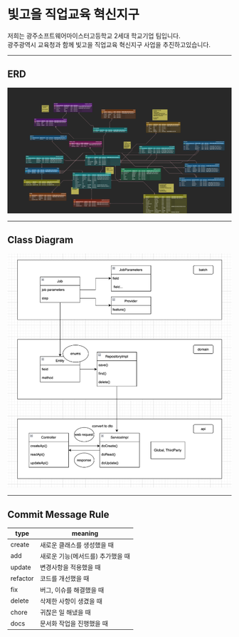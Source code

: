 # 빛고을 직업교육 혁신지구

저희는 광주소프트웨어마이스터고등학교 2세대 학교기업 팀입니다.  
광주광역시 교육청과 함께 빛고을 직업교육 혁신지구 사업을 추진하고있습니다.

---

## ERD

![](./assets/img/bitgoeul_erd.png)

---

## Class Diagram

![](./assets/img/project_diagram.png)

--- 

## Commit Message Rule

type | meaning |
--|--
create | 새로운 클래스를 생성했을 때
add | 새로운 기능(메서드를) 추가했을 때
update | 변경사항을 적용했을 때
refactor | 코드를 개선했을 때
fix | 버그, 이슈를 해결했을 때
delete | 삭제한 사항이 생겼을 때
chore | 귀찮은 일 해냈을 때
docs | 문서화 작업을 진행했을 때
